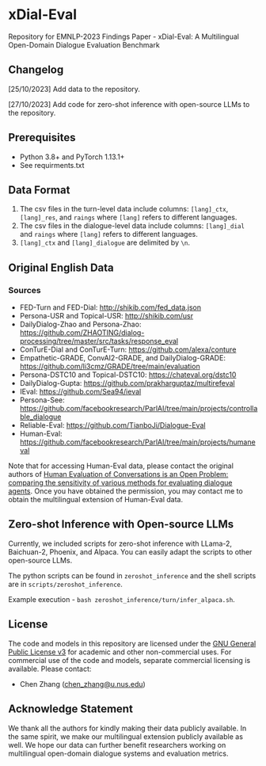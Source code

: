 # xDial-Eval
Repository for EMNLP-2023 Findings Paper - xDial-Eval: A Multilingual Open-Domain Dialogue Evaluation Benchmark

## Changelog

[25/10/2023] Add data to the repository.

[27/10/2023] Add code for zero-shot inference with open-source LLMs to the repository.

## Prerequisites

- Python 3.8+ and PyTorch 1.13.1+
- See requirments.txt

## Data Format

1. The csv files in the turn-level data include columns: ``[lang]_ctx``, ``[lang]_res``, and ``raings`` where ``[lang]`` refers to different languages.
2. The csv files in the dialogue-level data include columns: ``[lang]_dial`` and ``raings`` where ``[lang]`` refers to different languages.
3. ``[lang]_ctx`` and ``[lang]_dialogue`` are delimited by ```\n```.

## Original English Data

### Sources
- FED-Turn and FED-Dial: http://shikib.com/fed_data.json
- Persona-USR and Topical-USR: http://shikib.com/usr
- DailyDialog-Zhao and Persona-Zhao: https://github.com/ZHAOTING/dialog-processing/tree/master/src/tasks/response_eval
- ConTurE-Dial and ConTurE-Turn: https://github.com/alexa/conture
- Empathetic-GRADE, ConvAI2-GRADE, and DailyDialog-GRADE: https://github.com/li3cmz/GRADE/tree/main/evaluation
- Persona-DSTC10 and Topical-DSTC10: https://chateval.org/dstc10
- DailyDialog-Gupta: https://github.com/prakharguptaz/multirefeval
- IEval: https://github.com/Sea94/ieval
- Persona-See: https://github.com/facebookresearch/ParlAI/tree/main/projects/controllable_dialogue
- Reliable-Eval: https://github.com/TianboJi/Dialogue-Eval
- Human-Eval: https://github.com/facebookresearch/ParlAI/tree/main/projects/humaneval 

Note that for accessing Human-Eval data, please contact the original authors of [Human Evaluation of Conversations is an Open Problem: comparing the sensitivity of various methods for evaluating dialogue agents](https://aclanthology.org/2022.nlp4convai-1.8/). Once you have obtained the permission, you may contact me to obtain the multilingual extension of Human-Eval data.

## Zero-shot Inference with Open-source LLMs

Currently, we included scripts for zero-shot inference with LLama-2, Baichuan-2, Phoenix, and Alpaca. You can easily adapt the scripts to other open-source LLMs. 

The python scripts can be found in ``zeroshot_inference`` and the shell scripts are in ``scripts/zeroshot_inference``. 

Example execution - ``bash zeroshot_inference/turn/infer_alpaca.sh``. 

## License
The code and models in this repository are licensed under the [GNU General Public License v3](https://www.gnu.org/licenses/gpl-3.0.en.html) for academic and other non-commercial uses. For commercial use of the code and models, separate commercial licensing is available. Please contact:
- Chen Zhang (chen_zhang@u.nus.edu)

## Acknowledge Statement
We thank all the authors for kindly making their data publicly available. In the same spirit, we make our multilingual extension publicly available as well. We hope our data can further benefit researchers working on multilingual open-domain dialogue systems and evaluation metrics.
